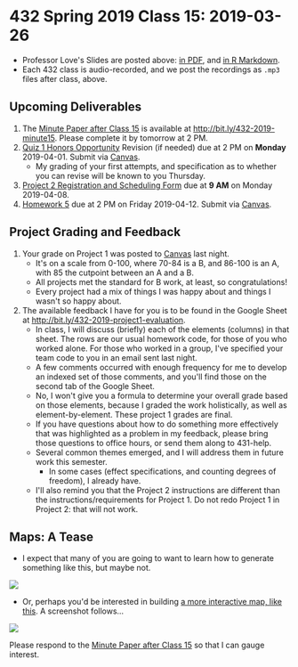 # 432 Spring 2019 Class 15: 2019-03-26

- Professor Love's Slides are posted above: [in PDF](https://github.com/THOMASELOVE/2019-432/blob/master/slides/class15/432_2019_slides15.pdf), and [in R Markdown](https://github.com/THOMASELOVE/2019-432/blob/master/slides/class15/432_2019_slides15.Rmd). 
- Each 432 class is audio-recorded, and we post the recordings as `.mp3` files after class, above.

## Upcoming Deliverables

1. The [Minute Paper after Class 15](http://bit.ly/432-2019-minute15) is available at http://bit.ly/432-2019-minute15. Please complete it by tomorrow at 2 PM.
1. [Quiz 1 Honors Opportunity](https://github.com/THOMASELOVE/2019-432/blob/master/quizzes/quiz1_honors/README.md) Revision (if needed) due at 2 PM on **Monday** 2019-04-01. Submit via [Canvas](https://canvas.case.edu/).
    - My grading of your first attempts, and specification as to whether you can revise will be known to you Thursday.
2. [Project 2 Registration and Scheduling Form](http://bit.ly/432-2019-project2-registration) due at **9 AM** on Monday 2019-04-08.
3. [Homework 5](https://github.com/THOMASELOVE/2019-432/tree/master/homework/homework5) due at 2 PM on Friday 2019-04-12. Submit via [Canvas](https://canvas.case.edu/).

## Project Grading and Feedback

1. Your grade on Project 1 was posted to [Canvas](https://canvas.case.edu/) last night. 
    - It's on a scale from 0-100, where 70-84 is a B, and 86-100 is an A, with 85 the cutpoint between an A and a B. 
    - All projects met the standard for B work, at least, so congratulations!
    - Every project had a mix of things I was happy about and things I wasn't so happy about.
2. The available feedback I have for you is to be found in the Google Sheet at http://bit.ly/432-2019-project1-evaluation.
    - In class, I will discuss (briefly) each of the elements (columns) in that sheet. The rows are our usual homework code, for those of you who worked alone. For those who worked in a group, I've specified your team code to you in an email sent last night.
    - A few comments occurred with enough frequency for me to develop an indexed set of those comments, and you'll find those on the second tab of the Google Sheet.
    - No, I won't give you a formula to determine your overall grade based on those elements, because I graded the work holistically, as well as element-by-element. These project 1 grades are final. 
    - If you have questions about how to do something more effectively that was highlighted as a problem in my feedback, please bring those questions to office hours, or send them along to 431-help.
    - Several common themes emerged, and I will address them in future work this semester. 
        - In some cases (effect specifications, and counting degrees of freedom), I already have.
    - I'll also remind you that the Project 2 instructions are different than the instructions/requirements for Project 1. Do not redo Project 1 in Project 2: that will not work.

## Maps: A Tease

- I expect that many of you are going to want to learn how to generate something like this, but maybe not.

![](https://github.com/THOMASELOVE/2019-432/blob/master/slides/class15/cuyahoga_adi_map.png)

- Or, perhaps you'd be interested in building [a more interactive map, like this](http://betterhealthpartnership.org/data_center/report_22/maps/report22_overweight_obesity_map.asp). A screenshot follows...

![](https://github.com/THOMASELOVE/2019-432/blob/master/slides/class15/screenshot.PNG)

Please respond to the [Minute Paper after Class 15](http://bit.ly/432-2019-minute15) so that I can gauge interest.

